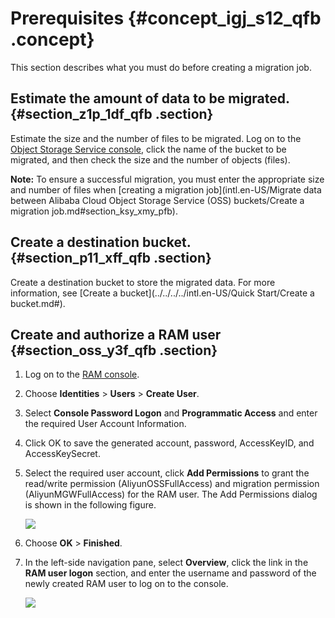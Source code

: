 # Prerequisites {#concept_igj_s12_qfb .concept}

This section describes what you must do before creating a migration job.

## Estimate the amount of data to be migrated. {#section_z1p_1df_qfb .section}

Estimate the size and the number of files to be migrated. Log on to the [Object Storage Service console](https://oss.console.aliyun.com), click the name of the bucket to be migrated, and then check the size and the number of objects \(files\).

**Note:** To ensure a successful migration, you must enter the appropriate size and number of files when [creating a migration job](intl.en-US/Migrate data between Alibaba Cloud Object Storage Service (OSS) buckets/Create a migration job.md#section_ksy_xmy_pfb).

## Create a destination bucket. {#section_p11_xff_qfb .section}

Create a destination bucket to store the migrated data. For more information, see [Create a bucket](../../../../intl.en-US/Quick Start/Create a bucket.md#).

## Create and authorize a RAM user {#section_oss_y3f_qfb .section}

1.  Log on to the [RAM console](https://ram.console.aliyun.com).
2.  Choose **Identities** \> **Users** \> **Create User**.
3.  Select **Console Password Logon** and **Programmatic Access** and enter the required User Account Information.
4.  Click OK to save the generated account, password, AccessKeyID, and AccessKeySecret.
5.  Select the required user account, click **Add Permissions** to grant the read/write permission \(AliyunOSSFullAccess\) and migration permission \(AliyunMGWFullAccess\) for the RAM user. The Add Permissions dialog is shown in the following figure.

    ![](http://static-aliyun-doc.oss-cn-hangzhou.aliyuncs.com/assets/img/40745/155730795821235_en-US.png)

6.  Choose **OK** \> **Finished**.
7.  In the left-side navigation pane, select **Overview**, click the link in the **RAM user logon** section, and enter the username and password of the newly created RAM user to log on to the console.

    ![](http://static-aliyun-doc.oss-cn-hangzhou.aliyuncs.com/assets/img/40745/155730795834662_en-US.png)


